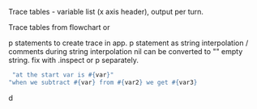 Trace tables - variable list (x axis header), output per turn.

Trace tables from flowchart or

p statements to create trace in app.
p statement as string interpolation / comments
during string interpolation nil can be converted to "" empty string. fix with .inspect or p separately.

```ruby
 "at the start var is #{var}"
"when we subtract #{var} from #{var2} we get #{var3}

```

d
